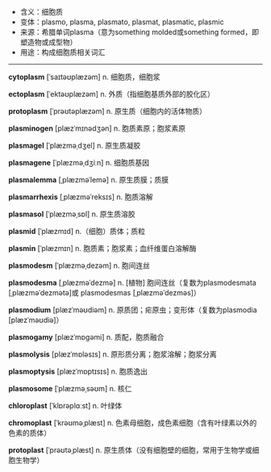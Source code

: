 - <span class="definition">含义：细胞质</span>
- <span class="definition">变体：plasmo, plasma, plasmato, plasmat, plasmatic, plasmic</span>
- <span class="definition">来源：希腊单词plasma（意为something molded或something formed，即塑造物或成型物）</span>
- <span class="definition">用途：构成细胞质相关词汇</span>

---

<span class="vocabulary">**cytoplasm**</span> [ˈsaɪtəʊplæzəm] n. 细胞质，细胞浆

<span class="vocabulary">**ectoplasm**</span> [ˈektəʊplæzəm] n. 外质（指细胞基质外部的胶化区）

<span class="vocabulary">**protoplasm**</span> [ˈprəʊtəplæzəm] n. 原生质（细胞内的活体物质）

<span class="vocabulary">**plasminogen**</span> [plæzˈmɪnədʒən] n. 胞质素原；胞浆素原

<span class="vocabulary">**plasmagel**</span> [ˈplæzməˌdʒel] n. 原生质凝胶

<span class="vocabulary">**plasmagene**</span> [ˈplæzməˌdʒiːn] n. 细胞质基因

<span class="vocabulary">**plasmalemma**</span> [ˌplæzməˈlemə] n. 原生质膜；质膜

<span class="vocabulary">**plasmarrhexis**</span> [ˌplæzməˈreksɪs] n. 胞质溶解

<span class="vocabulary">**plasmasol**</span> [ˈplæzməˌsɒl] n. 原生质溶胶

<span class="vocabulary">**plasmid**</span> [ˈplæzmɪd] n.（细胞）质体；质粒

<span class="vocabulary">**plasmin**</span> [ˈplæzmɪn] n. 胞质素；胞浆素；血纤维蛋白溶解酶

<span class="vocabulary">**plasmodesm**</span> [ˈplæzməˌdezəm] n. 胞间连丝

<span class="vocabulary">**plasmodesma**</span> [ˌplæzməˈdezmə] n. [植物] 胞间连丝（复数为plasmodesmata [ˌplæzməˈdezmətə]或 plasmodesmas [ˌplæzməˈdezməs]）

<span class="vocabulary">**plasmodium**</span> [plæzˈməʊdiəm] n. 原质团；疟原虫；变形体（复数为plasmodia [plæzˈməʊdiə]）

<span class="vocabulary">**plasmogamy**</span> [plæzˈmɒɡəmi] n. 质配，胞质融合

<span class="vocabulary">**plasmolysis**</span> [plæzˈmɒləsɪs] n. 原形质分离；胞浆溶解；胞浆分离

<span class="vocabulary">**plasmoptysis**</span> [plæzˈmɒptɪsɪs] n. 胞质逸出

<span class="vocabulary">**plasmosome**</span> [ˈplæzməˌsəʊm] n. 核仁

<span class="vocabulary">**chloroplast**</span> [ˈklɒrəplɑːst] n. 叶绿体

<span class="vocabulary">**chromoplast**</span> [ˈkrəʊməˌplæst] n. 色素母细胞，成色素细胞（含有叶绿素以外的色素的质体）

<span class="vocabulary">**protoplast**</span> [ˈprəʊtəˌplæst] n. 原生质体（没有细胞壁的细胞，常用于生物学或细胞生物学）

